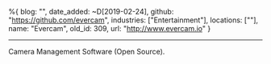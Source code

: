 %{
  blog: "",
  date_added: ~D[2019-02-24],
  github: "https://github.com/evercam",
  industries: ["Entertainment"],
  locations: [""],
  name: "Evercam",
  old_id: 309,
  url: "http://www.evercam.io"
}

---

Camera Management Software (Open Source).
